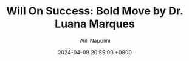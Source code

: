 ---
title: "Will On Success: Bold Move by Dr. Luana Marques"
author: Will Napolini
date: 2024-04-09 20:55:00 +0800
categories: [Mindset, Book-summaries]
tags:
  [
    bold-move,
    dr-luana-marques,
    assertiveness,
    women-in-leadership,
    courage,
    empowerment,
    confidence,
    breaking-stereotypes,
    gender-roles,
    leadership-skills,
    fearless-women,
    inspiring-change,
    overcoming-barriers,
    self-discovery,
    personal-growth,
    women-in-business,
    female-empowerment,
    taking-charge,
    ambitious-women,
    breaking-limits,
    women-supporting-women,
    leadership-dynamics
  ]
image: https://pbs.twimg.com/media/GO1gD0wXMAAs6et?format=jpg&name=large
alt: "Will On Success: Bold Move by Dr. Luana Marques"
fallback:
  -
  # Replace with the URL of your backup image
  -
  # Replace with the URL of your backup image
---